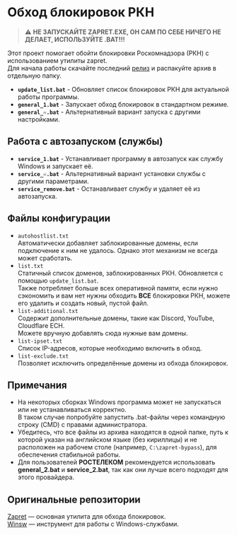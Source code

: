 # Обход блокировок РКН
> :warning: **НЕ ЗАПУСКАЙТЕ ZAPRET.EXE, ОН САМ ПО СЕБЕ НИЧЕГО НЕ ДЕЛАЕТ, ИСПОЛЬЗУЙТЕ .BAT!!!**

Этот проект помогает обойти блокировки Роскомнадзора (РКН) с использованием утилиты zapret.  
Для начала работы скачайте последний [релиз](https://github.com/elifian/zapret-bypass/releases) и распакуйте архив в отдельную папку.

- **`update_list.bat`** - Обновляет список блокировок РКН для актуальной работы программы.
- **`general_1.bat`** - Запускает обход блокировок в стандартном режиме. 
- **`general_♾️.bat`** - Альтернативный вариант запуска с другими настройками.
## Работа с автозапуском (службы)
- **`service_1.bat`** - Устанавливает программу в автозапуск как службу Windows и запускает её.
- **`service_♾️.bat`** - Альтернативный вариант установки службы с другими параметрами.
- **`service_remove.bat`** - Останавливает службу и удаляет её из автозапуска.
## Файлы конфигурации
- `autohostlist.txt`  
Автоматически добавляет заблокированные домены, если подключение к ним не удалось. Однако этот механизм не всегда может сработать.
- `list.txt`  
Статичный список доменов, заблокированных РКН. Обновляется с помощью `update_list.bat`.  
Также потребляет больше всех оперативной памяти, если нужно сэкономить и вам нет нужны обходить **ВСЕ** блокировки РКН, можете его удалить и создать новый, пустой файл.
- `list-additional.txt`  
Содержит дополнительные домены, такие как Discord, YouTube, Cloudflare ECH.  
Можете вручную добавлять сюда нужные вам домены.
- `list-ipset.txt`  
Список IP-адресов, которые необходимо включить в обход.
- `list-exclude.txt`  
Позволяет исключить определённые домены из обхода блокировок.
## Примечания
- На некоторых сборках Windows программа может не запускаться или не устанавливаться корректно.  
В таком случае попробуйте запустить .bat-файлы через командную строку (CMD) с правами администратора.  
- Убедитесь, что все файлы из архива находятся в одной папке, путь к которой указан на английском языке (без кириллицы) и не расположен на рабочем столе (например, `C:\zapret-bypass`), для обеспечения стабильной работы.  
- Для пользователей **РОСТЕЛЕКОМ** рекомендуется использовать **general_2.bat** и **service_2.bat**, так как они лучше всего подходят для этого провайдера.
## Оригинальные репозитории
[Zapret](https://github.com/bol-van/zapret) — основная утилита для обхода блокировок.  
[Winsw](https://github.com/winsw/winsw) — инструмент для работы с Windows-службами.